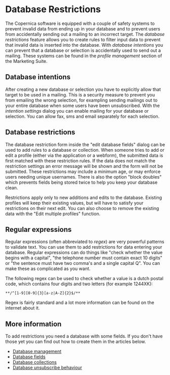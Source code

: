 # Database Restrictions
The Copernica software is equipped with a couple of safety systems to prevent
invalid data from ending up in your database and to prevent users from
accidentally sending out a mailing to an incorrect target. The
*database restrictions* feature allows you to create rules to filter
input data to prevent that invalid data is inserted into the database.
With *database intentions* you can prevent that a database or selection
is accidentally used to send out a mailing. These systems can be found in the
*profile management* section of the Marketing Suite.

## Database intentions
After creating a new database or selection you have to explicitly allow that
target to be used in a mailing. This is a security measure to prevent you
from emailing the wrong selection, for exampling sending mailings out to
your entire database when some users have been unsubscribed. With the
*intention settings* dialog you can enable mailing for your database or
selection. You can allow fax, sms and email separately for each selection.

## Database restrictions
The database restriction form inside the "edit database fields" dialog can be
used to add rules to a database or collection. When someone tries to add or
edit a profile (either via the application or a webform), the submitted data is
first matched with these restriction rules. If the data does not match the
restriction settings an error message will be shown and the form will not be
submitted. These restrictions may include a minimum age, or may enforce
users needing unique usernames. There is also the option "block doubles"
which prevents fields being stored twice to help you keep your database clean.

Restrictions apply only to new additions and edits to the database. Existing
profiles will keep their existing values, but will have to satisfy your
restrictions on their next edit. You can also choose to remove the
existing data with the "Edit multiple profiles" function.

## Regular expressions
Regular expressions (often abbreviated to *regex*) are very powerful patterns to
validate text. You can use them to add restrictions for data entering
your database. Regular expressions can do things like "check whether the value
begins with a capital", "the telephone number must contain exact 10 digits" or
"the sentence must have two comma's and a single capital Q". You can make
these as complicated as you want.

The following regex can be used to check whether a value is a dutch postal code,
which contains four digits and two letters (for example 1244XK):

`**/^[1-9][0-9]{3}[a-z|A-Z]{2}$/**`

Regex is fairly standard and a lot more information can be found on the
internet about it.

## More information
To add restrictions you need a database with some fields. If you don't
have those yet you can find out how to create them in the articles below.

* [Database management](./database-introduction)
* [Database fields](./database-fields)
* [Database collections](./database-collections)
* [Database unsubscribe behaviour](./database-unsubscribe-behavior)

